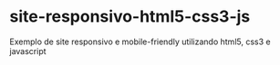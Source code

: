 # site-responsivo-html5-css3-js
Exemplo de site responsivo e mobile-friendly utilizando html5, css3 e javascript
